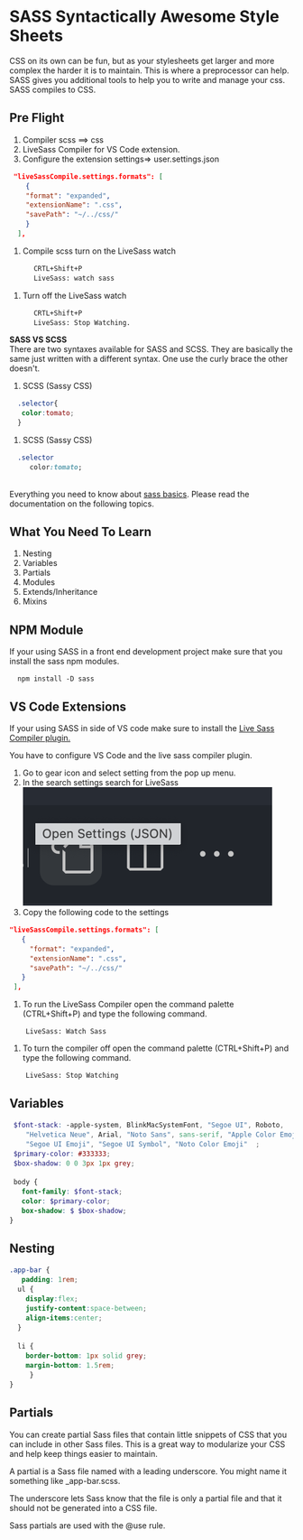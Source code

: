 # SASS Syntactically Awesome Style Sheets
CSS on its own can be fun, but as your stylesheets get larger and more complex the harder it is to maintain. This is where a preprocessor can help. SASS gives you additional tools to help you to write and manage your css. SASS compiles to CSS.

## Pre Flight
1. Compiler scss ==> css
1. LiveSass Compiler for VS Code extension.
1. Configure the extension settings=> user.settings.json
```json
 "liveSassCompile.settings.formats": [
    {       
    "format": "expanded",       
    "extensionName": ".css",       
    "savePath": "~/../css/"        
    }        
  ],
```
1. Compile scss turn on the LiveSass watch
```cmd
      CRTL+Shift+P
      LiveSass: watch sass
```

1. Turn off the LiveSass watch
```cmd
      CRTL+Shift+P
      LiveSass: Stop Watching.
```

__SASS VS SCSS__  
There are two syntaxes available for SASS and SCSS. They are basically the same just written with a different syntax. One use the curly brace the other doesn't.  

1. SCSS (Sassy CSS)  
```scss
  .selector{
   color:tomato;
  }
```

1. SCSS (Sassy CSS)  
```sass
  .selector 
     color:tomato; 
   
```

Everything you need to know about [sass basics](https://sass-lang.com/guide). Please read the documentation on the following topics.  

## What You Need To Learn
1. Nesting
1. Variables
1. Partials
1. Modules
1. Extends/Inheritance
1. Mixins
 
 ## NPM Module
 If your using SASS in a front end development project make sure that you install the sass npm modules.
 ```npm
   npm install -D sass
 ```

## VS Code Extensions
 If your using SASS in side of VS code make sure to install the [Live Sass Compiler plugin.](https://marketplace.visualstudio.com/items?itemName=ritwickdey.live-sass)
 
 You have to configure VS Code and the live sass compiler plugin.
 1. Go to gear icon and select setting from the pop up menu.
 1. In the search settings search for LiveSass  
 ![open settings](img/open-settings.png)  
 1. Copy the following code to the settings
 ```json
 "liveSassCompile.settings.formats": [
    {
      "format": "expanded",
      "extensionName": ".css",
      "savePath": "~/../css/"
    }
  ],
 ```  
 1. To run the LiveSass Compiler open the command palette (CTRL+Shift+P) and type the following command. 
 ```
     LiveSass: Watch Sass

 ```

  1. To turn the compiler off open the command palette (CTRL+Shift+P) and type the following command. 
 ```
     LiveSass: Stop Watching

 ```

 ## Variables
 ```scss
  $font-stack: -apple-system, BlinkMacSystemFont, "Segoe UI", Roboto,
     "Helvetica Neue", Arial, "Noto Sans", sans-serif, "Apple Color Emoji",
     "Segoe UI Emoji", "Segoe UI Symbol", "Noto Color Emoji"  ;
  $primary-color: #333333;
  $box-shadow: 0 0 3px 1px grey;

  body {
    font-family: $font-stack;
    color: $primary-color;
    box-shadow: $ $box-shadow;
}
 ```
## Nesting
```scss
.app-bar {
   padding: 1rem;
  ul {
    display:flex;
    justify-content:space-between;
    align-items:center;
  }

  li { 
    border-bottom: 1px solid grey;
    margin-bottom: 1.5rem;
     }
}
```

## Partials
You can create partial Sass files that contain little snippets of CSS that you can include in other Sass files. This is a great way to modularize your CSS and help keep things easier to maintain.  
  
A partial is a Sass file named with a leading underscore. You might name it something like _app-bar.scss.  
  
The underscore lets Sass know that the file is only a partial file and that it should not be generated into a CSS file.  
  
Sass partials are used with the @use rule.

 